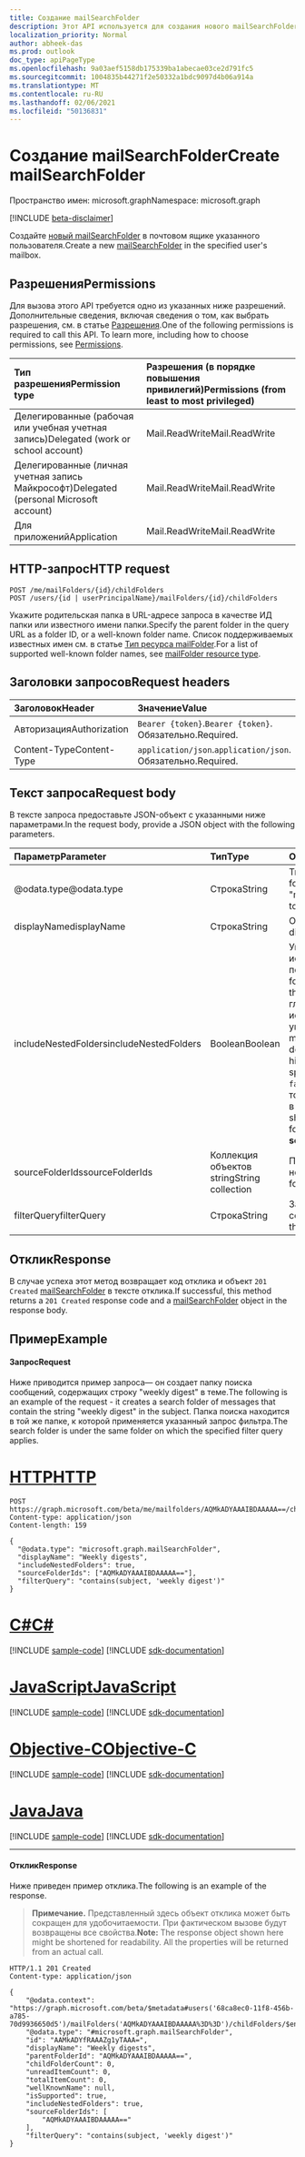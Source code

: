 ```yaml
---
title: Создание mailSearchFolder
description: Этот API используется для создания нового mailSearchFolder в почтовом ящике указанного пользователя.
localization_priority: Normal
author: abheek-das
ms.prod: outlook
doc_type: apiPageType
ms.openlocfilehash: 9a03aef5158db175339ba1abecae03ce2d791fc5
ms.sourcegitcommit: 1004835b44271f2e50332a1bdc9097d4b06a914a
ms.translationtype: MT
ms.contentlocale: ru-RU
ms.lasthandoff: 02/06/2021
ms.locfileid: "50136831"
---
```

# <a name="create-mailsearchfolder"></a><span data-ttu-id="3dcfc-103">Создание mailSearchFolder</span><span class="sxs-lookup"><span data-stu-id="3dcfc-103">Create mailSearchFolder</span></span>

<span data-ttu-id="3dcfc-104">Пространство имен: microsoft.graph</span><span class="sxs-lookup"><span data-stu-id="3dcfc-104">Namespace: microsoft.graph</span></span>

[!INCLUDE [beta-disclaimer](../../includes/beta-disclaimer.md)]

<span data-ttu-id="3dcfc-105">Создайте [новый mailSearchFolder](../resources/mailsearchfolder.md) в почтовом ящике указанного пользователя.</span><span class="sxs-lookup"><span data-stu-id="3dcfc-105">Create a new [mailSearchFolder](../resources/mailsearchfolder.md) in the specified user's mailbox.</span></span>

## <a name="permissions"></a><span data-ttu-id="3dcfc-106">Разрешения</span><span class="sxs-lookup"><span data-stu-id="3dcfc-106">Permissions</span></span>

<span data-ttu-id="3dcfc-p101">Для вызова этого API требуется одно из указанных ниже разрешений. Дополнительные сведения, включая сведения о том, как выбрать разрешения, см. в статье [Разрешения](/graph/permissions-reference).</span><span class="sxs-lookup"><span data-stu-id="3dcfc-p101">One of the following permissions is required to call this API. To learn more, including how to choose permissions, see [Permissions](/graph/permissions-reference).</span></span>

| <span data-ttu-id="3dcfc-109">Тип разрешения</span><span class="sxs-lookup"><span data-stu-id="3dcfc-109">Permission type</span></span> | <span data-ttu-id="3dcfc-110">Разрешения (в порядке повышения привилегий)</span><span class="sxs-lookup"><span data-stu-id="3dcfc-110">Permissions (from least to most privileged)</span></span> |
|:----------------|:--------------------------------------------|
|<span data-ttu-id="3dcfc-111">Делегированные (рабочая или учебная учетная запись)</span><span class="sxs-lookup"><span data-stu-id="3dcfc-111">Delegated (work or school account)</span></span> | <span data-ttu-id="3dcfc-112">Mail.ReadWrite</span><span class="sxs-lookup"><span data-stu-id="3dcfc-112">Mail.ReadWrite</span></span>    |
|<span data-ttu-id="3dcfc-113">Делегированные (личная учетная запись Майкрософт)</span><span class="sxs-lookup"><span data-stu-id="3dcfc-113">Delegated (personal Microsoft account)</span></span> | <span data-ttu-id="3dcfc-114">Mail.ReadWrite</span><span class="sxs-lookup"><span data-stu-id="3dcfc-114">Mail.ReadWrite</span></span>    |
|<span data-ttu-id="3dcfc-115">Для приложений</span><span class="sxs-lookup"><span data-stu-id="3dcfc-115">Application</span></span> | <span data-ttu-id="3dcfc-116">Mail.ReadWrite</span><span class="sxs-lookup"><span data-stu-id="3dcfc-116">Mail.ReadWrite</span></span> |

## <a name="http-request"></a><span data-ttu-id="3dcfc-117">HTTP-запрос</span><span class="sxs-lookup"><span data-stu-id="3dcfc-117">HTTP request</span></span>

<!-- { "blockType": "ignored" } -->

```http
POST /me/mailFolders/{id}/childFolders
POST /users/{id | userPrincipalName}/mailFolders/{id}/childFolders
```

<span data-ttu-id="3dcfc-118">Укажите родительская папка в URL-адресе запроса в качестве ИД папки или известного имени папки.</span><span class="sxs-lookup"><span data-stu-id="3dcfc-118">Specify the parent folder in the query URL as a folder ID, or a well-known folder name.</span></span> <span data-ttu-id="3dcfc-119">Список поддерживаемых известных имен см. в статье [Тип ресурса mailFolder](../resources/mailfolder.md).</span><span class="sxs-lookup"><span data-stu-id="3dcfc-119">For a list of supported well-known folder names, see [mailFolder resource type](../resources/mailfolder.md).</span></span>

## <a name="request-headers"></a><span data-ttu-id="3dcfc-120">Заголовки запросов</span><span class="sxs-lookup"><span data-stu-id="3dcfc-120">Request headers</span></span>

| <span data-ttu-id="3dcfc-121">Заголовок</span><span class="sxs-lookup"><span data-stu-id="3dcfc-121">Header</span></span> | <span data-ttu-id="3dcfc-122">Значение</span><span class="sxs-lookup"><span data-stu-id="3dcfc-122">Value</span></span> |
|:-------|:------|
| <span data-ttu-id="3dcfc-123">Авторизация</span><span class="sxs-lookup"><span data-stu-id="3dcfc-123">Authorization</span></span> | <span data-ttu-id="3dcfc-124">`Bearer {token}`.</span><span class="sxs-lookup"><span data-stu-id="3dcfc-124">`Bearer {token}`.</span></span> <span data-ttu-id="3dcfc-125">Обязательно.</span><span class="sxs-lookup"><span data-stu-id="3dcfc-125">Required.</span></span> |
| <span data-ttu-id="3dcfc-126">Content-Type</span><span class="sxs-lookup"><span data-stu-id="3dcfc-126">Content-Type</span></span> | <span data-ttu-id="3dcfc-127">`application/json`.</span><span class="sxs-lookup"><span data-stu-id="3dcfc-127">`application/json`.</span></span> <span data-ttu-id="3dcfc-128">Обязательно.</span><span class="sxs-lookup"><span data-stu-id="3dcfc-128">Required.</span></span> |

## <a name="request-body"></a><span data-ttu-id="3dcfc-129">Текст запроса</span><span class="sxs-lookup"><span data-stu-id="3dcfc-129">Request body</span></span>

<span data-ttu-id="3dcfc-130">В тексте запроса предоставьте JSON-объект с указанными ниже параметрами.</span><span class="sxs-lookup"><span data-stu-id="3dcfc-130">In the request body, provide a JSON object with the following parameters.</span></span>

| <span data-ttu-id="3dcfc-131">Параметр</span><span class="sxs-lookup"><span data-stu-id="3dcfc-131">Parameter</span></span> | <span data-ttu-id="3dcfc-132">Тип</span><span class="sxs-lookup"><span data-stu-id="3dcfc-132">Type</span></span> | <span data-ttu-id="3dcfc-133">Описание</span><span class="sxs-lookup"><span data-stu-id="3dcfc-133">Description</span></span> |
|:----------|:-----|:------------|
| <span data-ttu-id="3dcfc-134">@odata.type</span><span class="sxs-lookup"><span data-stu-id="3dcfc-134">@odata.type</span></span> | <span data-ttu-id="3dcfc-135">Строка</span><span class="sxs-lookup"><span data-stu-id="3dcfc-135">String</span></span> | <span data-ttu-id="3dcfc-136">Тип создаемой папки.</span><span class="sxs-lookup"><span data-stu-id="3dcfc-136">The type of folder to be created.</span></span> <span data-ttu-id="3dcfc-137">Установите "microsoft.graph.mailSearchFolder".</span><span class="sxs-lookup"><span data-stu-id="3dcfc-137">Set to "microsoft.graph.mailSearchFolder".</span></span> |
| <span data-ttu-id="3dcfc-138">displayName</span><span class="sxs-lookup"><span data-stu-id="3dcfc-138">displayName</span></span> | <span data-ttu-id="3dcfc-139">Строка</span><span class="sxs-lookup"><span data-stu-id="3dcfc-139">String</span></span> | <span data-ttu-id="3dcfc-140">Отображаемое имя новой папки.</span><span class="sxs-lookup"><span data-stu-id="3dcfc-140">The display name of the new folder.</span></span>|
| <span data-ttu-id="3dcfc-141">includeNestedFolders</span><span class="sxs-lookup"><span data-stu-id="3dcfc-141">includeNestedFolders</span></span> | <span data-ttu-id="3dcfc-142">Boolean</span><span class="sxs-lookup"><span data-stu-id="3dcfc-142">Boolean</span></span> | <span data-ttu-id="3dcfc-143">Указывает, как должна проходить иерархия папок почтового ящика в поиске.</span><span class="sxs-lookup"><span data-stu-id="3dcfc-143">Indicates how the mailbox folder hierarchy should be traversed in the search.</span></span> <span data-ttu-id="3dcfc-144">`true`означает, что следует глубоко искать, чтобы включить в иерархию каждой папки, явно указанной в **sourceFolderIds.**</span><span class="sxs-lookup"><span data-stu-id="3dcfc-144">`true` means that a deep search should be done to include child folders in the hierarchy of each folder explicitly specified in **sourceFolderIds**.</span></span> <span data-ttu-id="3dcfc-145">`false`означает неглубокий поиск только каждой папки, явно указанной в **sourceFolderIds.**</span><span class="sxs-lookup"><span data-stu-id="3dcfc-145">`false` means a shallow search of only each of the folders explicitly specified in **sourceFolderIds**.</span></span> |
| <span data-ttu-id="3dcfc-146">sourceFolderIds</span><span class="sxs-lookup"><span data-stu-id="3dcfc-146">sourceFolderIds</span></span> | <span data-ttu-id="3dcfc-147">Коллекция объектов string</span><span class="sxs-lookup"><span data-stu-id="3dcfc-147">String collection</span></span> | <span data-ttu-id="3dcfc-148">Папки почтового ящика, которые необходимо миновать.</span><span class="sxs-lookup"><span data-stu-id="3dcfc-148">The mailbox folders that should be mined.</span></span> |
| <span data-ttu-id="3dcfc-149">filterQuery</span><span class="sxs-lookup"><span data-stu-id="3dcfc-149">filterQuery</span></span> | <span data-ttu-id="3dcfc-150">Строка</span><span class="sxs-lookup"><span data-stu-id="3dcfc-150">String</span></span> | <span data-ttu-id="3dcfc-151">Запрос OData для фильтрации сообщений.</span><span class="sxs-lookup"><span data-stu-id="3dcfc-151">The OData query to filter the messages.</span></span> |

## <a name="response"></a><span data-ttu-id="3dcfc-152">Отклик</span><span class="sxs-lookup"><span data-stu-id="3dcfc-152">Response</span></span>

<span data-ttu-id="3dcfc-153">В случае успеха этот метод возвращает код отклика и объект `201 Created` [mailSearchFolder](../resources/mailsearchfolder.md) в тексте отклика.</span><span class="sxs-lookup"><span data-stu-id="3dcfc-153">If successful, this method returns a `201 Created` response code and a [mailSearchFolder](../resources/mailsearchfolder.md) object in the response body.</span></span>

## <a name="example"></a><span data-ttu-id="3dcfc-154">Пример</span><span class="sxs-lookup"><span data-stu-id="3dcfc-154">Example</span></span>

#### <a name="request"></a><span data-ttu-id="3dcfc-155">Запрос</span><span class="sxs-lookup"><span data-stu-id="3dcfc-155">Request</span></span>

<span data-ttu-id="3dcfc-156">Ниже приводится пример запроса— он создает папку поиска сообщений, содержащих строку "weekly digest" в теме.</span><span class="sxs-lookup"><span data-stu-id="3dcfc-156">The following is an example of the request - it creates a search folder of messages that contain the string "weekly digest" in the subject.</span></span> <span data-ttu-id="3dcfc-157">Папка поиска находится в той же папке, к которой применяется указанный запрос фильтра.</span><span class="sxs-lookup"><span data-stu-id="3dcfc-157">The search folder is under the same folder on which the specified filter query applies.</span></span>

# <a name="http"></a>[<span data-ttu-id="3dcfc-158">HTTP</span><span class="sxs-lookup"><span data-stu-id="3dcfc-158">HTTP</span></span>](#tab/http)
<!-- {
  "blockType": "request",
  "sampleKeys": ["AQMkADYAAAIBDAAAAA=="],
  "name": "create_mailsearchfolder"
}-->

```http
POST https://graph.microsoft.com/beta/me/mailfolders/AQMkADYAAAIBDAAAAA==/childfolders
Content-type: application/json
Content-length: 159

{
  "@odata.type": "microsoft.graph.mailSearchFolder",
  "displayName": "Weekly digests",
  "includeNestedFolders": true,
  "sourceFolderIds": ["AQMkADYAAAIBDAAAAA=="],
  "filterQuery": "contains(subject, 'weekly digest')"
}
```
# <a name="c"></a>[<span data-ttu-id="3dcfc-159">C#</span><span class="sxs-lookup"><span data-stu-id="3dcfc-159">C#</span></span>](#tab/csharp)
[!INCLUDE [sample-code](../includes/snippets/csharp/create-mailsearchfolder-csharp-snippets.md)]
[!INCLUDE [sdk-documentation](../includes/snippets/snippets-sdk-documentation-link.md)]

# <a name="javascript"></a>[<span data-ttu-id="3dcfc-160">JavaScript</span><span class="sxs-lookup"><span data-stu-id="3dcfc-160">JavaScript</span></span>](#tab/javascript)
[!INCLUDE [sample-code](../includes/snippets/javascript/create-mailsearchfolder-javascript-snippets.md)]
[!INCLUDE [sdk-documentation](../includes/snippets/snippets-sdk-documentation-link.md)]

# <a name="objective-c"></a>[<span data-ttu-id="3dcfc-161">Objective-C</span><span class="sxs-lookup"><span data-stu-id="3dcfc-161">Objective-C</span></span>](#tab/objc)
[!INCLUDE [sample-code](../includes/snippets/objc/create-mailsearchfolder-objc-snippets.md)]
[!INCLUDE [sdk-documentation](../includes/snippets/snippets-sdk-documentation-link.md)]

# <a name="java"></a>[<span data-ttu-id="3dcfc-162">Java</span><span class="sxs-lookup"><span data-stu-id="3dcfc-162">Java</span></span>](#tab/java)
[!INCLUDE [sample-code](../includes/snippets/java/create-mailsearchfolder-java-snippets.md)]
[!INCLUDE [sdk-documentation](../includes/snippets/snippets-sdk-documentation-link.md)]

---


#### <a name="response"></a><span data-ttu-id="3dcfc-163">Отклик</span><span class="sxs-lookup"><span data-stu-id="3dcfc-163">Response</span></span>

<span data-ttu-id="3dcfc-164">Ниже приведен пример отклика.</span><span class="sxs-lookup"><span data-stu-id="3dcfc-164">The following is an example of the response.</span></span>

><span data-ttu-id="3dcfc-p108">**Примечание.** Представленный здесь объект отклика может быть сокращен для удобочитаемости. При фактическом вызове будут возвращены все свойства.</span><span class="sxs-lookup"><span data-stu-id="3dcfc-p108">**Note:** The response object shown here might be shortened for readability. All the properties will be returned from an actual call.</span></span>
<!-- {
  "blockType": "response",
  "truncated": true,
  "@odata.type": "microsoft.graph.mailSearchFolder"
} -->

```http
HTTP/1.1 201 Created
Content-type: application/json

{
    "@odata.context": "https://graph.microsoft.com/beta/$metadata#users('68ca8ec0-11f8-456b-a785-70d9936650d5')/mailFolders('AQMkADYAAAIBDAAAAA%3D%3D')/childFolders/$entity",
    "@odata.type": "#microsoft.graph.mailSearchFolder",
    "id": "AAMkADYfRAAAZg1yTAAA=",
    "displayName": "Weekly digests",
    "parentFolderId": "AQMkADYAAAIBDAAAAA==",
    "childFolderCount": 0,
    "unreadItemCount": 0,
    "totalItemCount": 0,
    "wellKnownName": null,
    "isSupported": true,
    "includeNestedFolders": true,
    "sourceFolderIds": [
        "AQMkADYAAAIBDAAAAA=="
    ],
    "filterQuery": "contains(subject, 'weekly digest')"
}
```

<!-- uuid: 8fcb5dbc-d5aa-4681-8e31-b001d5168d79
2015-10-25 14:57:30 UTC -->
<!--
{
  "type": "#page.annotation",
  "description": "Create mailSearchFolder",
  "keywords": "",
  "section": "documentation",
  "tocPath": "",
  "suppressions": [
  ]
}
-->


